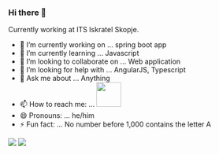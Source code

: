 ### Hi there 👋 

Currently working at ITS Iskratel Skopje. 

- 🔭 I’m currently working on ... spring boot app 
- 🌱 I’m currently learning ... Javascript
- 👯 I’m looking to collaborate on ... Web application 
- 🤔 I’m looking for help with ... AngularJS, Typescript
- 💬 Ask me about ... Anything 
- 📫 How to reach me: ... <a href="https://www.linkedin.com/in/filip-churlevski"><img height="50" src="https://cdn2.iconfinder.com/data/icons/social-icon-3/512/social_style_3_in-306.png"/></a>
- 😄 Pronouns: ... he/him
- ⚡ Fun fact: ... No number before 1,000 contains the letter A

<img src="https://github-readme-stats.vercel.app/api?username=filip-ch9&show_icons=true&theme=dark"/> <img src="https://github-readme-stats.vercel.app/api/top-langs?username=filip-ch9&layout=compact&theme=dark"/>
